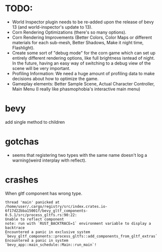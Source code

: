 # TODO:
- World Inspector plugin needs to be re-added upon the release of bevy 13 (and world-inspector's update to 13).
- Corn Rendering Optimizations (there's so many options).
- Corn Rendering Improvements (Better Colors, Color Maps or different materials for each sub-mesh, Better Shadows, Make it night time, Flashlight).
- Create some sort of "debug mode" for the corn game which can set up entirely different rendering options, like full brightness isntead of night. In the future, having an easy way of switching to a debug view of the scene will be very important.
- Profiling Information: We need a huge amount of profiling data to make decisions about how to optimize the game.
- Gameplay elements: Better Sample Scene, Actual Character Controller, Main Menu (I really like phasmophobia's interactive main menu)

# bevy

add single method to children

# gotchas
- seems that registering two types with the same name doesn't log a warning(weird interplay with reflect).

# crashes

When gltf component has wrong type.

```
thread 'main' panicked at /home/user/.cargo/registry/src/index.crates.io-6f17d22bba15001f/bevy_gltf_components-0.5.1/src/process_gltfs.rs:90:22:
Unable to reflect component
note: run with `RUST_BACKTRACE=1` environment variable to display a backtrace
Encountered a panic in exclusive system `bevy_gltf_components::process_gltfs::add_components_from_gltf_extras`!
Encountered a panic in system `bevy_app::main_schedule::Main::run_main`!
```
